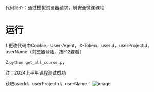 代码简介：通过模拟浏览器请求，刷安全微课课程

# 运行
1.更改代码中Cookie，User-Agent，X-Token，userId，userProjectId，userName（浏览器登陆，按F12查看）

2.`python get_all_course.py`

注：2024上半年课程测试成功

获取userId，userProjectId，userName：
![image](https://github.com/user-attachments/assets/b62e0c40-3e06-4eea-abc9-f724e271855c)
